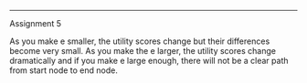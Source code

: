 ---
Assignment 5

As you make e smaller, the utility scores change but their differences become very small. As you make the e larger, the utility scores change dramatically and if you make e large enough, there will not be a clear path from start node to end node.
